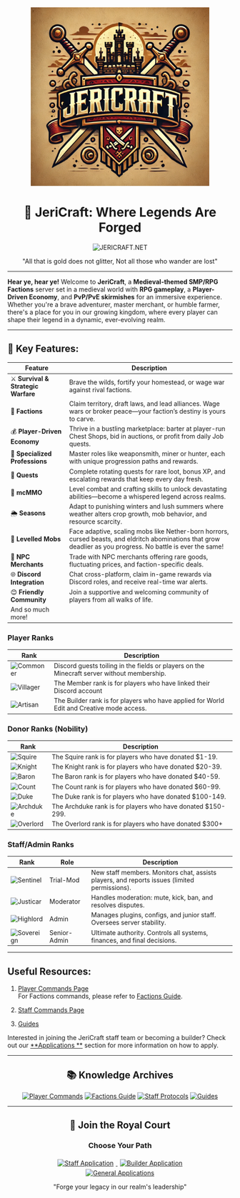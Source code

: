 <div align="center">
  <img src="/misc/assets/images/logos/jericraft_logo_1.png" alt="JeriCraft Realm" width="400">

# 🏰 JeriCraft: Where Legends Are Forged

![JERICRAFT.NET](https://img.shields.io/badge/JERICRAFT.NET-1.21.4-00AF54?style=for-the-badge&logo=curseforge)

"All that is gold does not glitter, Not all those who wander are lost"
</div>

---

**Hear ye, hear ye!** Welcome to **JeriCraft**, a **Medieval-themed SMP/RPG Factions** server set in a medieval world
with **RPG gameplay**, a **Player-Driven Economy**, and **PvP/PvE skirmishes** for an immersive experience. Whether
you're a brave adventurer, master merchant, or humble farmer, there's a place for you in our growing kingdom, where
every player can shape their legend in a dynamic, ever-evolving realm.

---

## 🔑 Key Features:

| Feature                             | Description                                                                                                                                                    |
|-------------------------------------|----------------------------------------------------------------------------------------------------------------------------------------------------------------|
| ⚔️ **Survival & Strategic Warfare** | Brave the wilds, fortify your homestead, or wage war against rival factions.                                                                                   |
| 🏰 **Factions**                     | Claim territory, draft laws, and lead alliances. Wage wars or broker peace—your faction’s destiny is yours to carve.                                           |
| 💰 **Player-Driven Economy**        | Thrive in a bustling marketplace: barter at player-run Chest Shops, bid in auctions, or profit from daily Job quests.                                          |
| 🔨 **Specialized Professions**      | Master roles like weaponsmith, miner or hunter, each with unique progression paths and rewards.                                                                |
| 📜 **Quests**                       | Complete rotating quests for rare loot, bonus XP, and escalating rewards that keep every day fresh.                                                            |
| 🎯 **mcMMO**                        | Level combat and crafting skills to unlock devastating abilities—become a whispered legend across realms.                                                      |
| 🌦️ **Seasons**                     | Adapt to punishing winters and lush summers where weather alters crop growth, mob behavior, and resource scarcity.                                             |
| 🐉 **Levelled Mobs**                | Face adaptive, scaling mobs like Nether-born horrors, cursed beasts, and eldritch abominations that grow deadlier as you progress. No battle is ever the same! |
| 🏪 **NPC Merchants**                | Trade with NPC merchants offering rare goods, fluctuating prices, and faction-specific deals.                                                                  |
| 🌐 **Discord Integration**          | Chat cross-platform, claim in-game rewards via Discord roles, and receive real-time war alerts.                                                                |
| 😊 **Friendly Community**           | Join a supportive and welcoming community of players from all walks of life.                                                                                   |
| And so much more!                   |

### Player Ranks

| Rank                                                                            | Description                                                                                 |
|---------------------------------------------------------------------------------|---------------------------------------------------------------------------------------------|
| ![Commoner](https://img.shields.io/badge/🏚️_Commoner-Guest-808080?style=flat)  | Discord guests toiling in the fields or players on the Minecraft server without membership. |
| ![Villager](https://img.shields.io/badge/🏘️_Villager-Member-555555?style=flat) | The Member rank is for players who have linked their Discord account                        |
| ![Artisan](https://img.shields.io/badge/🏗️_Artisan-Builder-5555FF?style=flat)  | The Builder rank is for players who have applied for World Edit and Creative mode access.   |

### Donor Ranks (Nobility)

| Rank                                                                     | Description                                                 |
|--------------------------------------------------------------------------|-------------------------------------------------------------|
| ![Squire](https://img.shields.io/badge/📜_Squire-FFAA00?style=flat)      | The Squire rank is for players who have donated $1-19.      |
| ![Knight](https://img.shields.io/badge/🛡️_Knight-FFAA00?style=flat)     | The Knight rank is for players who have donated $20-39.     |
| ![Baron](https://img.shields.io/badge/⚔️_Baron-AA00AA?style=flat)        | The Baron rank is for players who have donated $40-59.      |
| ![Count](https://img.shields.io/badge/🏹_Count-00AA00?style=flat)        | The Count rank is for players who have donated $60-99.      |
| ![Duke](https://img.shields.io/badge/🏰_Duke-00AAAA?style=flat)          | The Duke rank is for players who have donated $100-149.     |
| ![Archduke](https://img.shields.io/badge/🏛️_Archduke-0000AA?style=flat) | The Archduke rank is for players who have donated $150-299. |
| ![Overlord](https://img.shields.io/badge/🗡️_Overlord-5555FF?style=flat) | The Overlord rank is for players who have donated $300+     |

### Staff/Admin Ranks

| Rank                                                                      | Role         | Description                                                                                  |
|---------------------------------------------------------------------------|--------------|----------------------------------------------------------------------------------------------|
| ![Sentinel](https://img.shields.io/badge/🕊️_Sentinel-FF55FF?style=flat)  | Trial-Mod    | New staff members. Monitors chat, assists players, and reports issues (limited permissions). |
| ![Justicar](https://img.shields.io/badge/⚖️_Justicar-FFFF55?style=flat)   | Moderator    | Handles moderation: mute, kick, ban, and resolves disputes.                                  |
| ![Highlord](https://img.shields.io/badge/🔱_Highlord-FF5555?style=flat)   | Admin        | Manages plugins, configs, and junior staff. Oversees server stability.                       |
| ![Sovereign](https://img.shields.io/badge/👑_Sovereign-AA0000?style=flat) | Senior-Admin | Ultimate authority. Controls all systems, finances, and final decisions.                     |

---

## Useful Resources:

1. [Player Commands Page](/docs/commands/PLAYER-COMMANDS.md)<br>
   For Factions commands, please refer to [Factions Guide](/docs/guides/Factions.md).

2. [Staff Commands Page](/docs/commands/STAFF-COMMANDS.md)

3. [Guides](/docs/guides)

Interested in joining the JeriCraft staff team or becoming a builder? Check out our [**Applications
**](https://github.com/Chalwk/JeriCraftDocs/issues/new/choose) section for more information on how to apply.

---

<div align="center">

## 📚 Knowledge Archives

[![Player Commands](https://img.shields.io/badge/📜-Command_Scrolls-8B4513?style=for-the-badge&logo=book)](/docs/commands/PLAYER-COMMANDS.md)
[![Factions Guide](https://img.shields.io/badge/⚔️-War_Chronicles-C72424?style=for-the-badge&logo=sword)](/docs/guides/Factions.md)
[![Staff Protocols](https://img.shields.io/badge/🔒-Council_Archives-2F4F4F?style=for-the-badge&logo=shield)](/docs/commands/STAFF-COMMANDS.md)
[![Guides](https://img.shields.io/badge/📖-Master's_Library-00AA00?style=for-the-badge&logo=library)](/docs/guides)

</div>

---

<div align="center">

## 🏰 Join the Royal Court

<h3>Choose Your Path</h3>

  <a href="https://github.com/Chalwk/JeriCraftDocs/issues/new?template=staff-application.yaml">
    <img src="https://img.shields.io/badge/⚖️_Staff_Application-Apply_Here-2F4F4F?style=for-the-badge&logo=shield-check" alt="Staff Application" style="margin: 5px;">
  </a>

  <a href="https://github.com/Chalwk/JeriCraftDocs/issues/new?template=builder-application.yaml">
    <img src="https://img.shields.io/badge/🏗️_Builder_Application-Apply_Here-FFD700?style=for-the-badge&logo=hammer-screwdriver" alt="Builder Application" style="margin: 5px;">
  </a>

<br>

  <a href="https://github.com/Chalwk/JeriCraftDocs/issues/new/choose">
    <img src="https://img.shields.io/badge/📮_All_Forms-Check_Them_Out-7289DA?style=for-the-badge" alt="General Applications">
  </a>

  <p>"Forge your legacy in our realm's leadership"</p>
</div>